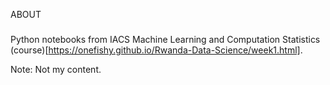 ABOUT
#####
Python notebooks from IACS Machine Learning and Computation Statistics (course)[https://onefishy.github.io/Rwanda-Data-Science/week1.html].

Note: Not my content.
